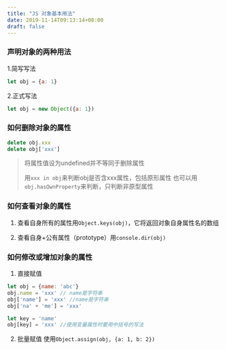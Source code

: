 ```yaml
---
title: "JS 对象基本用法"
date: 2019-11-14T09:13:14+08:00
draft: false
---
```


### 声明对象的两种用法

1.简写写法
```javascript
let obj = {a: 1}
```

2.正式写法
```javascript
let obj = new Object({a: 1})
```

### 如何删除对象的属性

```javascript
delete obj.xxx
delete obj['xxx']
```

> 将属性值设为undefined并不等同于删除属性
>
> 用`xxx in obj`来判断obj是否含xxx属性，包括原形属性
> 也可以用`obj.hasOwnProperty`来判断，只判断非原型属性

### 如何查看对象的属性

1. 查看自身所有的属性用`Object.keys(obj)`，它将返回对象自身属性名的数组

2. 查看自身+公有属性（prototype）用`console.dir(obj)`

### 如何修改或增加对象的属性

1. 直接赋值
```javascript
let obj = {name: 'abc'}
obj.name = 'xxx' // name是字符串
obj['name'] = 'xxx' //name是字符串
obj['na' + 'me'] = 'xxx'

let key = 'name'
obj[key] = 'xxx' //使用变量属性时要用中括号的写法
```

2. 批量赋值
使用`Object.assign(obj, {a: 1, b: 2})`
